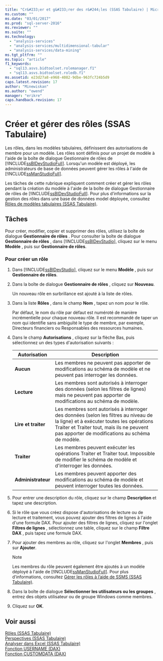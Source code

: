 ```yaml
---
title: "Cr&#233;er et g&#233;rer des r&#244;les (SSAS Tabulaire) | Microsoft Docs"
ms.custom: ""
ms.date: "03/01/2017"
ms.prod: "sql-server-2016"
ms.reviewer: ""
ms.suite: ""
ms.technology: 
  - "analysis-services"
  - "analysis-services/multidimensional-tabular"
  - "analysis-services/data-mining"
ms.tgt_pltfrm: ""
ms.topic: "article"
f1_keywords: 
  - "sql13.asvs.bidtoolset.rolemanager.f1"
  - "sql13.asvs.bidtoolset.roledb.f1"
ms.assetid: e23d27a8-e968-4082-9dbe-963fc724b5d9
caps.latest.revision: 17
author: "Minewiskan"
ms.author: "owend"
manager: "erikre"
caps.handback.revision: 17
---
```

# Cr&#233;er et g&#233;rer des r&#244;les (SSAS Tabulaire)
  Les rôles, dans les modèles tabulaires, définissent des autorisations de membre pour un modèle. Les rôles sont définis pour un projet de modèle à l'aide de la boîte de dialogue Gestionnaire de rôles de [!INCLUDE[ssBIDevStudioFull](../../includes/ssbidevstudiofull-md.md)]. Lorsqu'un modèle est déployé, les administrateurs de base de données peuvent gérer les rôles à l'aide de [!INCLUDE[ssManStudioFull](../../includes/ssmanstudiofull-md.md)].  
  
 Les tâches de cette rubrique expliquent comment créer et gérer les rôles pendant la création du modèle à l'aide de la boîte de dialogue Gestionnaire de rôles de [!INCLUDE[ssBIDevStudioFull](../../includes/ssbidevstudiofull-md.md)]. Pour plus d’informations sur la gestion des rôles dans une base de données model déployée, consultez [Rôles de modèles tabulaires &#40;SSAS Tabulaire&#41;](../../analysis-services/tabular-models/tabular-model-roles-ssas-tabular.md).  
  
## Tâches  
 Pour créer, modifier, copier et supprimer des rôles, utilisez la boîte de dialogue **Gestionnaire de rôles** . Pour consulter la boîte de dialogue **Gestionnaire de rôles** , dans [!INCLUDE[ssBIDevStudio](../../includes/ssbidevstudio-md.md)], cliquez sur le menu **Modèle** , puis sur **Gestionnaire de rôles**.  
  
###  <a name="bkmk_new_role"></a> Pour créer un rôle  
  
1.  Dans [!INCLUDE[ssBIDevStudio](../../includes/ssbidevstudio-md.md)], cliquez sur le menu **Modèle** , puis sur **Gestionnaire de rôles**.  
  
2.  Dans la boîte de dialogue **Gestionnaire de rôles** , cliquez sur **Nouveau**.  
  
     Un nouveau rôle en surbrillance est ajouté à la liste de rôles.  
  
3.  Dans la liste **Rôles** , dans le champ **Nom** , tapez un nom pour le rôle.  
  
     Par défaut, le nom du rôle par défaut est numéroté de manière incrémentielle pour chaque nouveau rôle. Il est recommandé de taper un nom qui identifie sans ambiguïté le type de membre, par exemple, Directeurs financiers ou Responsables des ressources humaines.  
  
4.  Dans le champ **Autorisations** , cliquez sur la flèche Bas, puis sélectionnez un des types d'autorisation suivants :  
  
    |Autorisation|Description|  
    |----------------|-----------------|  
    |**Aucun**|Les membres ne peuvent pas apporter de modifications au schéma de modèle et ne peuvent pas interroger les données.|  
    |**Lecture**|Les membres sont autorisés à interroger des données (selon les filtres de lignes) mais ne peuvent pas apporter de modifications au schéma de modèle.|  
    |**Lire et traiter**|Les membres sont autorisés à interroger des données (selon les filtres au niveau de la ligne) et à exécuter toutes les opérations Traiter et Traiter tout, mais ils ne peuvent pas apporter de modifications au schéma de modèle.|  
    |**Traiter**|Les membres peuvent exécuter les opérations Traiter et Traiter tout. Impossible de modifier le schéma de modèle et d'interroger les données.|  
    |**Administrateur**|Les membres peuvent apporter des modifications au schéma de modèle et peuvent interroger toutes les données.|  
  
5.  Pour entrer une description du rôle, cliquez sur le champ **Description** et tapez une description.  
  
6.  Si le rôle que vous créez dispose d'autorisations de lecture ou de lecture et traitement, vous pouvez ajouter des filtres de lignes à l'aide d'une formule DAX. Pour ajouter des filtres de lignes, cliquez sur l'onglet **Filtres de lignes** , sélectionnez une table, cliquez sur le champ **Filtre DAX** , puis tapez une formule DAX.  
  
7.  Pour ajouter des membres au rôle, cliquez sur l'onglet **Membres** , puis sur **Ajouter**.  
  
    > [!NOTE]  
    >  Les membres du rôle peuvent également être ajoutés à un modèle déployé à l'aide de [!INCLUDE[ssManStudioFull](../../includes/ssmanstudiofull-md.md)]. Pour plus d’informations, consultez [Gérer les rôles à l’aide de SSMS &#40;SSAS Tabulaire&#41;](../../analysis-services/tabular-models/manage-roles-by-using-ssms-ssas-tabular.md).  
  
8.  Dans la boîte de dialogue **Sélectionner les utilisateurs ou les groupes** , entrez des objets utilisateur ou de groupe Windows comme membres.  
  
9. Cliquez sur **OK**.  
  
## Voir aussi  
 [Rôles &#40;SSAS Tabulaire&#41;](../../analysis-services/tabular-models/roles-ssas-tabular.md)   
 [Perspectives &#40;SSAS Tabulaire&#41;](../../analysis-services/tabular-models/perspectives-ssas-tabular.md)   
 [Analyser dans Excel &#40;SSAS Tabulaire&#41;](../../analysis-services/tabular-models/analyze-in-excel-ssas-tabular.md)   
 [Fonction USERNAME (DAX)](http://msdn.microsoft.com/fr-fr/22dddc4b-1648-4c89-8c93-f1151162b93f)   
 [Fonction CUSTOMDATA (DAX)](http://msdn.microsoft.com/fr-fr/58235ad8-226c-43cc-8a69-5a52ac19dd4e)  
  
  
